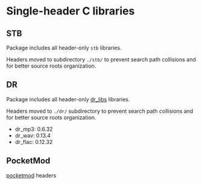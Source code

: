 # Single-header C libraries

## STB

Package includes all header-only `stb` libraries.

Headers moved to subdirectory `./stb/` to prevent search path collisions and for better source roots organization.

## DR

Package includes all header-only [dr_libs](https://github.com/mackron/dr_libs) libraries.

Headers moved to `./dr/` subdirectory to prevent search path collisions and for better source roots organization.

- dr_mp3: 0.6.32
- dr_wav: 0.13.4
- dr_flac: 0.12.32

## PocketMod

[pocketmod](https://github.com/rombankzero/pocketmod) headers
